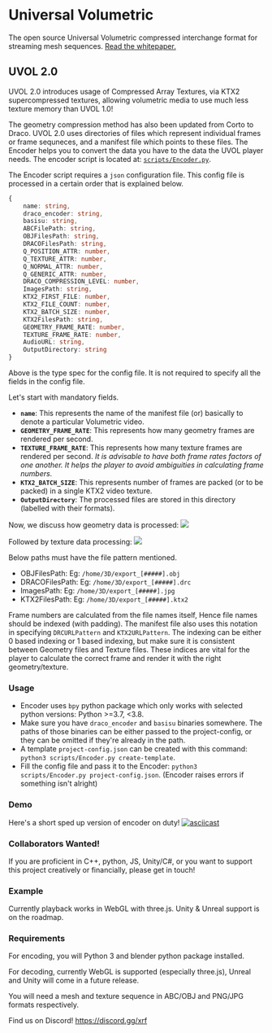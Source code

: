 # Universal Volumetric

The open source Universal Volumetric compressed interchange format for streaming mesh sequences. [Read the whitepaper. ](https://go.etherealengine.com/siggraphwp)

## UVOL 2.0

UVOL 2.0 introduces usage of Compressed Array Textures, via KTX2 supercompressed textures, allowing volumetric media to use much less texture memory than UVOL 1.0!

The geometry compression method has also been updated from Corto to Draco. UVOL 2.0 uses directories of files which represent individual frames or frame sequneces, and a manifest file which points to these files. The Encoder helps you to convert the data you have to the data the UVOL player needs. The encoder script is located at: [`scripts/Encoder.py`](scripts/Encoder.py).

The Encoder script requires a `json` configuration file. This config file is processed in a certain order that is explained below.

```ts
{
    name: string,
    draco_encoder: string,
    basisu: string,
    ABCFilePath: string,
    OBJFilesPath: string,
    DRACOFilesPath: string,
    Q_POSITION_ATTR: number,
    Q_TEXTURE_ATTR: number,
    Q_NORMAL_ATTR: number,
    Q_GENERIC_ATTR: number,
    DRACO_COMPRESSION_LEVEL: number,
    ImagesPath: string,
    KTX2_FIRST_FILE: number,
    KTX2_FILE_COUNT: number,
    KTX2_BATCH_SIZE: number,
    KTX2FilesPath: string,
    GEOMETRY_FRAME_RATE: number,
    TEXTURE_FRAME_RATE: number,
    AudioURL: string,
    OutputDirectory: string
}
```

Above is the type spec for the config file. It is not required to specify all the fields in the config file.

Let's start with mandatory fields.

- **`name`**: This represents the name of the manifest file (or) basically to denote a particular Volumetric video.
- **`GEOMETRY_FRAME_RATE`**: This represents how many geometry frames are rendered per second.
- **`TEXTURE_FRAME_RATE`**: This represents how many texture frames are rendered per second. _It is advisable to have both frame rates factors of one another. It helps the player to avoid ambiguities in calculating frame numbers._
- **`KTX2_BATCH_SIZE`**: This represents number of frames are packed (or to be packed) in a single KTX2 video texture.
- **`OutputDirectory`**: The processed files are stored in this directory (labelled with their formats).

Now, we discuss how geometry data is processed: ![](https://i.imgur.com/HC0xuOO.png)

Followed by texture data processing: ![](https://i.imgur.com/xQs4uQR.png)

Below paths must have the file pattern mentioned.

- OBJFilesPath: Eg: `/home/3D/export_[#####].obj`
- DRACOFilesPath: Eg: `/home/3D/export_[#####].drc`
- ImagesPath: Eg: `/home/3D/export_[#####].jpg`
- KTX2FilesPath: Eg: `/home/3D/export_[#####].ktx2`

Frame numbers are calculated from the file names itself, Hence file names should be indexed (with padding). The manifest file also uses this notation in specifying `DRCURLPattern` and `KTX2URLPattern`. The indexing can be either 0 based indexing or 1 based indexing, but make sure it is consistent between Geometry files and Texture files. These indices are vital for the player to calculate the correct frame and render it with the right geometry/texture.

### Usage

- Encoder uses `bpy` python package which only works with selected python versions: Python >=3.7, <3.8.
- Make sure you have `draco_encoder` and `basisu` binaries somewhere. The paths of those binaries can be either passed to the project-config, or they can be omitted if they're already in the path.
- A template `project-config.json` can be created with this command: `python3 scripts/Encoder.py create-template`.
- Fill the config file and pass it to the Encoder: `python3 scripts/Encoder.py project-config.json`. (Encoder raises errors if something isn't alright)

### Demo

Here's a short sped up version of encoder on duty! [![asciicast](https://asciinema.org/a/593720.png)](https://asciinema.org/a/593720)

### Collaborators Wanted!

If you are proficient in C++, python, JS, Unity/C#, or you want to support this project creatively or financially, please get in touch!

### Example

Currently playback works in WebGL with three.js. Unity & Unreal support is on the roadmap.

### Requirements

For encoding, you will Python 3 and blender python package installed.

For decoding, currently WebGL is supported (especially three.js), Unreal and Unity will come in a future release.

You will need a mesh and texture sequence in ABC/OBJ and PNG/JPG formats respectively.

Find us on Discord! https://discord.gg/xrf
